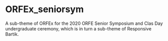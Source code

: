 # ORFEx_seniorsym
A sub-theme of ORFEx for the 2020 ORFE Senior Symposium and Clas Day undergraduate ceremony, which is in turn a sub-theme of Responsive Bartik.
